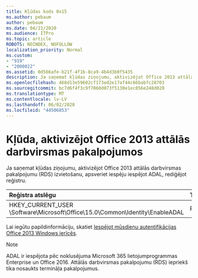 ```yaml
---
title: Kļūdas kods 0x15
ms.author: pebaum
author: pebaum
ms.date: 04/21/2020
ms.audience: ITPro
ms.topic: article
ROBOTS: NOINDEX, NOFOLLOW
localization_priority: Normal
ms.custom:
- "919"
- "2000022"
ms.assetid: 0d566afe-b21f-4f1b-8ca9-4b4d3b0f5435
description: Ja saņemat kļūdas ziņojumu, aktivizējot Office 2013 attālās darbvirsmas pakalpojumu (RDS) izvietošanu, apsveriet iespēju iespējot ADAL, rediģējot reģistru.
ms.openlocfilehash: 468d13e59602cf173ed2e17af44c66babfc28703
ms.sourcegitcommit: bc7d6f4f3c9f7060d073f5130e1ec856e248d020
ms.translationtype: MT
ms.contentlocale: lv-LV
ms.lasthandoff: 06/02/2020
ms.locfileid: "44506853"
---
```

# <a name="error-while-activation-office-2013-on-remote-desktop-services"></a>Kļūda, aktivizējot Office 2013 attālās darbvirsmas pakalpojumos

Ja saņemat kļūdas ziņojumu, aktivizējot Office 2013 attālās darbvirsmas pakalpojumu (RDS) izvietošanu, apsveriet iespēju iespējot ADAL, rediģējot reģistru.
  
|**Reģistra atslēgu**|**Tipa**|**Vērtību**|
|:-----|:-----|:-----|
|HKEY_CURRENT_USER \Software\Microsoft\Office\15.0\Common\Identity\EnableADAL  <br/> |Reg_dword  <br/> |1  <br/> |

Lai iegūtu papildinformāciju, skatiet [Iespējot mūsdienu autentifikācijas Office 2013 Windows ierīcēs](https://docs.microsoft.com/microsoft-365/admin/security-and-compliance/enable-modern-authentication).
  
> [!NOTE]
>  ADAL ir iespējota pēc noklusējuma Microsoft 365 lietojumprogrammas Enterprise un Office 2016. Attālās darbvirsmas pakalpojumu (RDS) iepriekš tika nosaukts termināļa pakalpojumus.
  